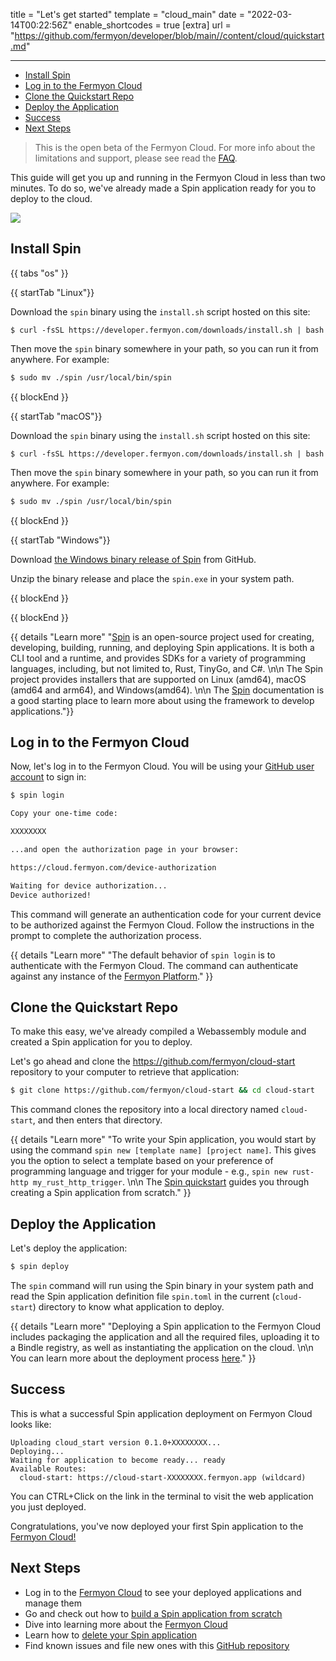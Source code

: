 title = "Let's get started"
template = "cloud_main"
date = "2022-03-14T00:22:56Z"
enable_shortcodes = true
[extra]
url = "https://github.com/fermyon/developer/blob/main//content/cloud/quickstart.md"

---
- [Install Spin](#install-spin)
- [Log in to the Fermyon Cloud](#log-in-to-the-fermyon-cloud)
- [Clone the Quickstart Repo](#clone-the-quickstart-repo)
- [Deploy the Application](#deploy-the-application)
- [Success](#success)
- [Next Steps](#next-steps)

> This is the open beta of the Fermyon Cloud. For more info about the limitations and support, please see read the [FAQ](/cloud/faq).

This guide will get you up and running in the Fermyon Cloud in less than two minutes. To do so, we've already made a Spin application ready for you to deploy to the cloud.

<p><img src="/static/image/cloud-video.png"></p>

## Install Spin

{{ tabs "os" }}

{{ startTab "Linux"}}

Download the `spin` binary using the `install.sh` script hosted on this site:

<!-- @selectiveCpy -->

<pre class="bash spin-install" id="spin-install-quick"><code>$ curl -fsSL https://developer.fermyon.com/downloads/install.sh | bash
</code></pre>

Then move the `spin` binary somewhere in your path, so you can run it from anywhere. For example:

<!-- @selectiveCpy -->

```bash
$ sudo mv ./spin /usr/local/bin/spin
```

{{ blockEnd }}

{{ startTab "macOS"}}

Download the `spin` binary using the `install.sh` script hosted on this site:

<!-- @selectiveCpy -->

<pre class="bash spin-install" id="spin-install-quick"><code>$ curl -fsSL https://developer.fermyon.com/downloads/install.sh | bash
</code></pre>

Then move the `spin` binary somewhere in your path, so you can run it from anywhere. For example:

<!-- @selectiveCpy -->

```bash
$ sudo mv ./spin /usr/local/bin/spin
```

{{ blockEnd }}

{{ startTab "Windows"}}

Download <a href="https://github.com/fermyon/spin/releases/latest" class="spin-install" id="spin-install-windows">the Windows binary release of Spin</a> from GitHub.

Unzip the binary release and place the `spin.exe` in your system path.

{{ blockEnd }}

{{ blockEnd }}

{{ details "Learn more" "[Spin](https://github.com/fermyon/spin) is an open-source project used for creating, developing, building, running, and deploying Spin applications. It is both a CLI tool and a runtime, and provides SDKs for a variety of programming languages, including, but not limited to, Rust, TinyGo, and C#. \n\n The Spin project provides installers that are supported on Linux (amd64), macOS (amd64 and arm64), and Windows(amd64). \n\n The [Spin](/spin) documentation is a good starting place to learn more about using the framework to develop applications."}}

## Log in to the Fermyon Cloud

Now, let's log in to the Fermyon Cloud. You will be using your [GitHub user account](https://docs.github.com/account-and-profile/setting-up-and-managing-your-personal-account-on-github/managing-email-preferences/remembering-your-github-username-or-email) to sign in:

<!-- @selectiveCpy -->

```bash
$ spin login

Copy your one-time code:

XXXXXXXX

...and open the authorization page in your browser:

https://cloud.fermyon.com/device-authorization

Waiting for device authorization...
Device authorized!
```

This command will generate an authentication code for your current device to be authorized against the Fermyon Cloud. Follow the instructions in the prompt to complete the authorization process.

{{ details "Learn more" "The default behavior of `spin login` is to authenticate with the Fermyon Cloud. The command can authenticate against any instance of the [Fermyon Platform](https://www.fermyon.dev)." }}

## Clone the Quickstart Repo

To make this easy, we've already compiled a Webassembly module and created a Spin application for you to deploy.

Let's go ahead and clone the <https://github.com/fermyon/cloud-start> repository to your computer to retrieve that application:

<!-- @selectiveCpy -->

```bash
$ git clone https://github.com/fermyon/cloud-start && cd cloud-start
```

This command clones the repository into a local directory named `cloud-start`, and then enters that directory.

{{ details "Learn more" "To write your Spin application, you would start by using the command `spin new [template name] [project name]`. This gives you the option to select a template based on your preference of programming language and trigger for your module - e.g., `spin new rust-http my_rust_http_trigger`. \n\n The [Spin quickstart](/spin/quickstart) guides you through creating a Spin application from scratch." }}

## Deploy the Application

Let's deploy the application:

<!-- @selectiveCpy -->

```bash
$ spin deploy
```

The `spin` command will run using the Spin binary in your system path and read the Spin application definition file `spin.toml` in the current (`cloud-start`) directory to know what application to deploy.

{{ details "Learn more" "Deploying a Spin application to the Fermyon Cloud includes packaging the application and all the required files, uploading it to a Bindle registry, as well as instantiating the application on the cloud. \n\n You can learn more about the deployment process [here](./deployment-concepts)." }}

## Success

This is what a successful Spin application deployment on Fermyon Cloud looks like:

<!-- @nocpy -->

```console
Uploading cloud_start version 0.1.0+XXXXXXXX...
Deploying...
Waiting for application to become ready... ready
Available Routes:
  cloud-start: https://cloud-start-XXXXXXXX.fermyon.app (wildcard)
```

You can CTRL+Click on the link in the terminal to visit the web application you just deployed.

Congratulations, you've now deployed your first Spin application to the [Fermyon Cloud!](https://cloud.fermyon.com)

## Next Steps

- Log in to the [Fermyon Cloud](https://cloud.fermyon.com) to see your deployed applications and manage them
- Go and check out how to [build a Spin application from scratch](develop)
- Dive into learning more about the [Fermyon Cloud](fermyon-cloud)
- Learn how to [delete your Spin application](delete)
- Find known issues and file new ones with this [GitHub repository](https://github.com/fermyon/feedback)
